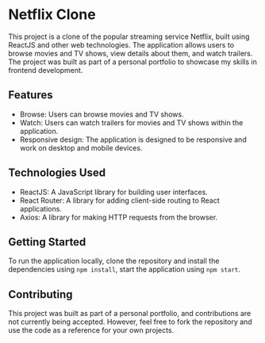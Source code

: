 # Netflix Clone

This project is a clone of the popular streaming service Netflix, built using ReactJS and other web technologies. The application allows users to browse 
movies and TV shows, view details about them, and watch trailers. The project was built as part of a personal portfolio to showcase my skills in frontend 
development.

## Features

- Browse: Users can browse movies and TV shows.
- Watch: Users can watch trailers for movies and TV shows within the application.
- Responsive design: The application is designed to be responsive and work on desktop and mobile devices.

## Technologies Used

- ReactJS: A JavaScript library for building user interfaces.
- React Router: A library for adding client-side routing to React applications.
- Axios: A library for making HTTP requests from the browser.

## Getting Started

To run the application locally, clone the repository and install the dependencies using `npm install`, start the application using `npm start`.

## Contributing

This project was built as part of a personal portfolio, and contributions are not currently being accepted. However, feel free to fork the repository
and use the code as a reference for your own projects.


